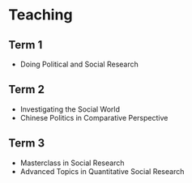 # Teaching

## Term 1

 - Doing Political and Social Research

## Term 2

 - Investigating the Social World
 - Chinese Politics in Comparative Perspective

## Term 3

 - Masterclass in Social Research
 - Advanced Topics in Quantitative Social Research